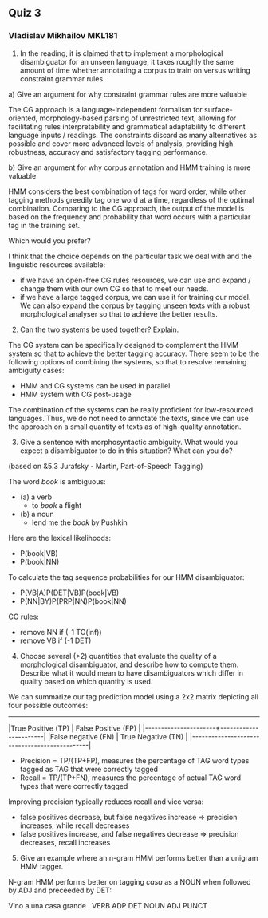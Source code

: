## Quiz 3

### Vladislav Mikhailov MKL181

1. In the reading, it is claimed that to implement a morphological disambiguator for an unseen language, it takes roughly the same amount of time whether annotating a corpus to train on versus writing constraint grammar rules.

a) Give an argument for why constraint grammar rules are more valuable

The CG approach is a language-independent formalism for surface-oriented, morphology-based parsing of unrestricted text, allowing for facilitating rules interpretability and grammatical adaptability to different language inputs / readings. The constraints discard as many alternatives as possible and cover more advanced levels of analysis, providing high robustness, accuracy and satisfactory tagging performance. 

b) Give an argument for why corpus annotation and HMM training is more valuable

HMM considers the best combination of tags for word order, while other tagging methods greedily tag one word at a time, regardless of the optimal combination. Comparing to the CG approach, the output of the model is based on the frequency and probability that word occurs with a particular tag in the training set.


Which would you prefer?

I think that the choice depends on the particular task we deal with and the linguistic resources available:
* if we have an open-free CG rules resources, we can use and expand / change them with our own CG so that to meet our needs.
* if we have a large tagged corpus, we can use it for training our model. We can also expand the corpus by tagging unseen texts with a robust morphological analyser so that to achieve the better results.

2. Can the two systems be used together? Explain.

The CG system can be specifically designed to complement the HMM system so that to achieve the better tagging accuracy. There seem to be the following options of combining the systems, so that to resolve remaining ambiguity cases: 

* HMM and CG systems can be used in parallel
* HMM system with CG post-usage

The combination of the systems can be really proficient for low-resourced languages. Thus, we do not need to annotate the texts, since we can use the approach on a small quantity of texts as of high-quality annotation.


3. Give a sentence with morphosyntactic ambiguity. What would you expect a disambiguator to do in this situation? What can you do?

(based on &5.3 Jurafsky - Martin, Part-of-Speech Tagging)

The word *book* is ambiguous:
* (a) a verb
    * to *book* a flight
* (b) a noun
    * lend me the *book* by Pushkin

Here are the lexical likelihoods:
* P(book|VB)
* P(book|NN)

To calculate the tag sequence probabilities for our HMM disambiguator:
* P(VB|A)P(DET|VB)P(book|VB)
* P(NN|BY)P(PRP|NN)P(book|NN)

CG rules:
* remove NN if (-1 TO(inf))
* remove VB if (-1 DET)

4. Choose several (>2) quantities that evaluate the quality of a morphological disambiguator, and describe how to compute them. Describe what it would mean to have disambiguators which differ in quality based on which quantity is used.

We can summarize our tag prediction model using a 2x2 matrix depicting all four possible outcomes:
_____________________________________
|True Positive (TP)    |  False Positive (FP) |
|----------------------+-----------------------|
|False negative (FN) | True Negative (TN)  |
|----------------------------------------------|

* Precision = TP/(TP+FP), measures the percentage of TAG word types tagged as TAG that were correctly tagged
* Recall = TP/(TP+FN), measures the percentage of actual TAG word types that were correctly tagged

Improving precision typically reduces recall and vice versa:
* false positives decrease, but false negatives increase => precision increases, while recall decreases
* false positives increase, and false negatives decrease => precision decreases, recall increases

5. Give an example where an n-gram HMM performs better than a unigram HMM tagger.

N-gram HMM performs better on tagging *casa* as a NOUN when followed by ADJ and preceeded by DET:

Vino        a      una       casa    grande       .
VERB    ADP  DET     NOUN    ADJ     PUNCT
